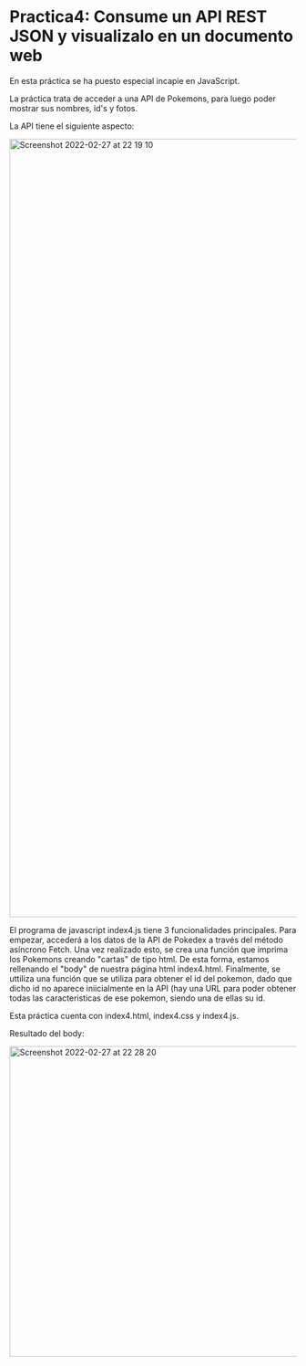 # Practica4: Consume un API REST JSON y visualizalo en un documento web

En esta práctica se ha puesto especial incapie en JavaScript.

La práctica trata de acceder a una API de Pokemons, para luego poder mostrar sus nombres, id's y fotos. 

La API tiene el siguiente aspecto: 

<img width="1364" alt="Screenshot 2022-02-27 at 22 19 10" src="https://user-images.githubusercontent.com/97624738/155900305-03a9e0b9-1cda-4d6a-9732-820101e073c9.png">

El programa de javascript index4.js tiene 3 funcionalidades principales. Para empezar, accederá a los datos de la API de Pokedex a través del método asíncrono Fetch. Una vez realizado esto, se crea una función que imprima los Pokemons creando "cartas" de tipo html. De esta forma, estamos rellenando el "body" de nuestra página html index4.html. Finalmente, se uttiliza una función que se utiliza para obtener el id del pokemon, dado que dicho id no aparece iniicialmente en la API (hay una URL para poder obtener todas las caracteristicas de ese pokemon, siendo una de ellas su id. 

Esta práctica cuenta con index4.html, index4.css y index4.js. 

Resultado del body:

<img width="544" alt="Screenshot 2022-02-27 at 22 28 20" src="https://user-images.githubusercontent.com/97624738/155900587-50fa2e0c-e42a-41bc-8249-1d4f0df53b34.png">

